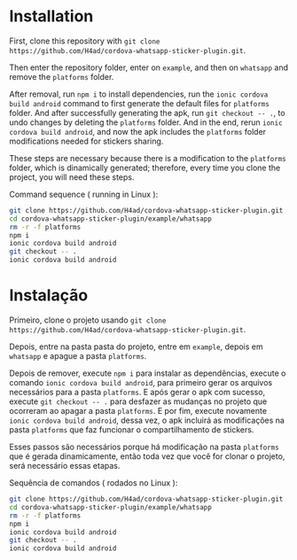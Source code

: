 # Installation

First, clone this repository with `git clone https://github.com/H4ad/cordova-whatsapp-sticker-plugin.git`.

Then enter the repository folder, enter on `example`, and then on `whatsapp` and remove the `platforms` folder.

After removal, run `npm i` to install dependencies, run the `ionic cordova build android` command to first generate the default files for `platforms` folder. And after successfully generating the apk, run `git checkout -- .`, to undo changes by deleting the `platforms` folder. And in the end, rerun `ionic cordova build android`, and now the apk includes the `platforms` folder modifications needed for stickers sharing.

These steps are necessary because there is a modification to the `platforms` folder, which is dinamically generated; therefore, every time you clone the project, you will need these steps.

Command sequence ( running in Linux ):
```bash
git clone https://github.com/H4ad/cordova-whatsapp-sticker-plugin.git
cd cordova-whatsapp-sticker-plugin/example/whatsapp
rm -r -f platforms
npm i
ionic cordova build android
git checkout -- .
ionic cordova build android
```

# Instalação

Primeiro, clone o projeto usando `git clone https://github.com/H4ad/cordova-whatsapp-sticker-plugin.git`.

Depois, entre na pasta pasta do projeto, entre em `example`, depois em `whatsapp` e apague a pasta `platforms`.

Depois de remover, execute `npm i` para instalar as dependências, execute o comando `ionic cordova build android`, para primeiro gerar os arquivos necessários para a pasta `platforms`.
E após gerar o apk com sucesso, execute `git checkout -- .` para desfazer as mudanças no projeto que ocorreram ao apagar a pasta `platforms`. E por fim, execute novamente `ionic cordova build android`, dessa vez, o apk incluirá as modificações na pasta `platforms` que faz funcionar o compartilhamento de stickers.

Esses passos são necessários porque há modificação na pasta `platforms` que é gerada dinamicamente, então toda vez que você for clonar o projeto, será necessário essas etapas.

Sequência de comandos ( rodados no Linux ):
```bash
git clone https://github.com/H4ad/cordova-whatsapp-sticker-plugin.git
cd cordova-whatsapp-sticker-plugin/example/whatsapp
rm -r -f platforms
npm i
ionic cordova build android
git checkout -- .
ionic cordova build android
```